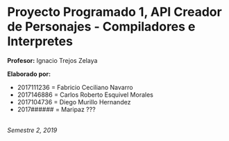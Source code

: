 # Proyecto Programado 1, API Creador de Personajes - Compiladores e Interpretes

**Profesor:** Ignacio Trejos Zelaya

**Elaborado por:**
- 2017111236 = Fabricio Ceciliano Navarro
- 2017146886 = Carlos Roberto Esquivel Morales
- 2017104736 = Diego Murillo Hernandez
- 2017###### = Maripaz ???
   
\
_Semestre 2, 2019_
